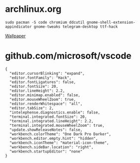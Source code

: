 # archlinux.org

```
sudo pacman -S code chromium ddcutil gnome-shell-extension-appindicator gnome-tweaks telegram-desktop ttf-hack
```

[Wallpaper](https://unsplash.com/photos/silhouette-of-trees-covered-by-fog-KT3WlrL_bsg)

# github.com/microsoft/vscode

```
{
  "editor.cursorBlinking": "expand",
  "editor.fontFamily": "Hack",
  "editor.fontLigatures": false,
  "editor.fontSize": 20,
  "editor.lineHeight": 2.2,
  "editor.minimap.enabled": false,
  "editor.mouseWheelZoom": true,
  "editor.renderWhitespace": "all",
  "editor.tabSize": 2,
  "intelephense.diagnostics.enable": false,
  "terminal.integrated.fontSize": 20,
  "terminal.integrated.lineHeight": 2.2,
  "terminal.integrated.mouseWheelZoom": true,
  "update.showReleaseNotes": false,
  "workbench.colorTheme": "One Dark Pro Darker",
  "workbench.editor.empty.hint": "hidden",
  "workbench.iconTheme": "material-icon-theme",
  "workbench.sideBar.location": "right",
  "workbench.startupEditor": "none"
}
```
